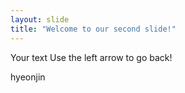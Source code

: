 ```yaml
---
layout: slide
title: "Welcome to our second slide!"
---
```

Your text
Use the left arrow to go back!

hyeonjin 
